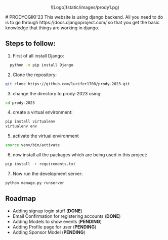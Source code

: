 <p align='center'>
![Logo](static/images/prody1.pg)
</p>
# PRODYOGIKI'23
This website is using django backend. All you need to do is to go through https://docs.djangoproject.com/ so that you get the basic knowledge that things are working in django.



## Steps to follow:
1. First of all install Django:

```bash
  python -m pip install Django
```
2. Clone the repository:
```bash
git clone https://github.com/lucifer1708/prody-2023.git
```
3. change the directory to prody-2023 using:
```bash
cd prody-2023
```
4. create a virtual environment:
```bash
pip install virtualenv
virtualenv env
```
5. activate the virtual environment
```bash
source venv/bin/activate
```
6. now install all the packages which are being used in this project:
```bash
pip install -r requirements.txt
```
7. Now run the development server:
```bash
python manage.py runserver
```




## Roadmap
- Adding signup login stuff (**DONE**)
- Email Confirmation for registering accounts (**DONE**)
- Adding Models to show events (**PENDING**)
- Adding Profile page for user (**PENDING**)
- Adding Sponsor Model (**PENDING**)


